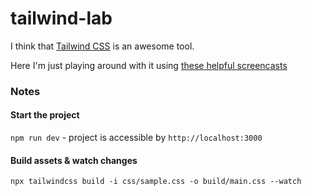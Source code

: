 # tailwind-lab

I think that [Tailwind CSS](https://tailwindcss.com) is an awesome tool.

Here I'm just playing around with it using [these helpful screencasts](https://www.youtube.com/tailwindlabs)

### Notes

#### Start the project
`npm run dev` - project is accessible by `http://localhost:3000`

#### Build assets & watch changes
`npx tailwindcss build -i css/sample.css -o build/main.css --watch`
